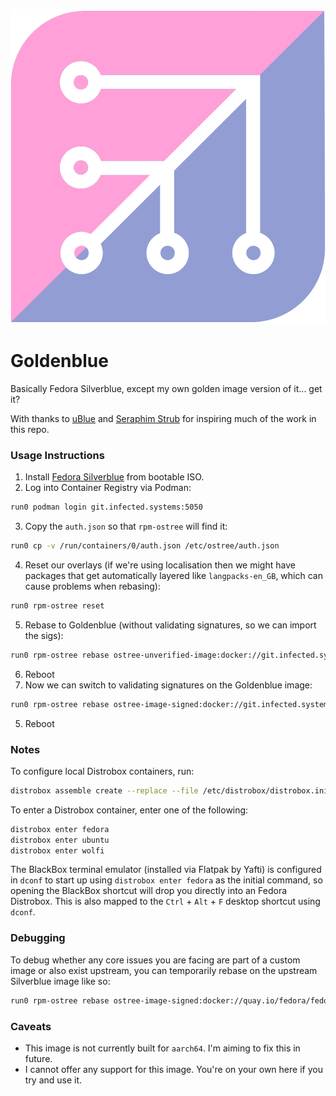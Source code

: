 ![Goldenblue Logo](logo.svg)

# Goldenblue

Basically Fedora Silverblue, except my own golden image version of it... get it?

With thanks to [uBlue](https://ublue.it/) and [Seraphim Strub](https://dev.rievo.net/sst/uphy) for inspiring much of the work in this repo.

### Usage Instructions

1. Install [Fedora Silverblue](https://fedoraproject.org/silverblue/) from bootable ISO.
2. Log into Container Registry via Podman:
```sh
run0 podman login git.infected.systems:5050
```
3. Copy the `auth.json` so that `rpm-ostree` will find it:
```sh
run0 cp -v /run/containers/0/auth.json /etc/ostree/auth.json
```
4. Reset our overlays (if we're using localisation then we might have packages that get automatically layered like `langpacks-en_GB`, which can cause problems when rebasing):
```sh
run0 rpm-ostree reset
```
5. Rebase to Goldenblue (without validating signatures, so we can import the sigs):
```sh
run0 rpm-ostree rebase ostree-unverified-image:docker://git.infected.systems:5050/infectedsystems/goldenblue:41
```
6. Reboot
7. Now we can switch to validating signatures on the Goldenblue image:
```sh
run0 rpm-ostree rebase ostree-image-signed:docker://git.infected.systems:5050/infectedsystems/goldenblue:41
```
5. Reboot

### Notes
To configure local Distrobox containers, run:
```sh
distrobox assemble create --replace --file /etc/distrobox/distrobox.ini
```

To enter a Distrobox container, enter one of the following:
```sh
distrobox enter fedora
distrobox enter ubuntu
distrobox enter wolfi
```

The BlackBox terminal emulator (installed via Flatpak by Yafti) is configured in `dconf` to start up using `distrobox enter fedora` as the initial command, so opening the BlackBox shortcut will drop you directly into an Fedora Distrobox. This is also mapped to the `Ctrl` + `Alt` + `F` desktop shortcut using `dconf`.

### Debugging
To debug whether any core issues you are facing are part of a custom image or also exist upstream, you can temporarily rebase on the upstream Silverblue image like so:
```sh
run0 rpm-ostree rebase ostree-image-signed:docker://quay.io/fedora/fedora-silverblue:40
```

### Caveats
* This image is not currently built for `aarch64`. I'm aiming to fix this in future.
* I cannot offer any support for this image. You're on your own here if you try and use it.
